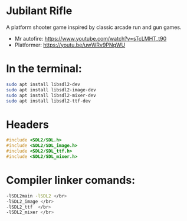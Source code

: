# Jubilant Rifle

A platform shooter game inspired by classic arcade run and gun games.

* Mr autofire: https://www.youtube.com/watch?v=sTcLMHT_t90
* Platformer: https://youtu.be/uwWRv9PNqWU

# In the terminal:
```bash
sudo apt install libsdl2-dev
sudo apt install libsdl2-image-dev  
sudo apt install libsdl2-mixer-dev  
sudo apt install libsdl2-ttf-dev  
```

# Headers
```cpp
#include <SDL2/SDL.h>  
#include <SDL2/SDL_image.h>
#include <SDL2/SDL_ttf.h>
#include <SDL2/SDL_mixer.h>  
```

# Compiler linker comands:
```bash
-lSDL2main -lSDL2 </br>
-lSDL2_image </br>
-lSDL2_ttf  </br>
-lSDL2_mixer </br>
```
